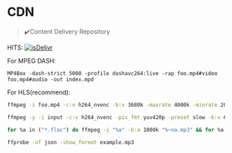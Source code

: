 # CDN
> ✔️Content Delivery Repository

HITS: [![jsDelivr](https://data.jsdelivr.com/v1/package/gh/MoChanBW/CDN/badge)](https://www.jsdelivr.com/package/gh/MoChanBW/CDN)

For MPEG DASH:

```bash(with bug)
MP4Box -dash-strict 5000 -profile dashavc264:live -rap foo.mp4#video foo.mp4#audio -out index.mpd
```

 

For HLS(recommend):

```bash
ffmpeg -i foo.mp4 -c:v h264_nvenc -b:v 3680k -maxrate 4000k -minrate 2000k -pix_fmt yuv420p -preset slow -c:a aac -b:a 320k -hls_time 5 -hls_list_size 0 -f hls index.m3u8
```

```bash
ffmpeg -y -i input -c:v h264_nvenc -pix_fmt yuv420p -preset slow -b:v 6000k -pass 1 -an -f mp4 NUL && ffmpeg -i input -c:v h264_nvenc -preset slow -b:v 6000k -maxrate 8000k -minrate 2000k -pass 2 -c:a aac -b:a 320k -hls_time 5 -hls_list_size 0 -f hls index.m3u8
```

```bash
for %a in ("*.flac") do ffmpeg -i "%a" -b:a 1000k "%~na.mp3" && for %a in ("*.mp3") do ffmpeg -i "%a" "%~na.jpg"
```

```bash
ffprobe -of json -show_format example.mp3

```